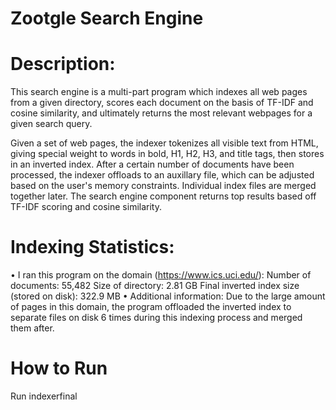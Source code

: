 # Zootgle Search Engine

# Description: 
This search engine is a multi-part program which indexes all web pages from a given directory, scores each document on the basis of TF-IDF and cosine similarity, and ultimately returns the most relevant webpages for a given search query.

Given a set of web pages, the indexer tokenizes all visible text from HTML, giving special weight to words in bold, H1, H2, H3, and title tags, then stores in an inverted index.  After a certain number of documents have been processed, the indexer offloads to an auxillary file, which can be adjusted based on the user's memory constraints.  Individual index files are merged together later.  The search engine component returns top results based off TF-IDF scoring and cosine similarity.  

# Indexing Statistics:
  • I ran this program on the domain (https://www.ics.uci.edu/):
    Number of documents: 55,482
    Size of directory: 2.81 GB 
    Final inverted index size (stored on disk): 322.9 MB
  • Additional information:
    Due to the large amount of pages in this domain, the program offloaded the inverted index to separate files on disk 6
    times during this indexing process and merged them after.

# How to Run
Run indexerfinal 
